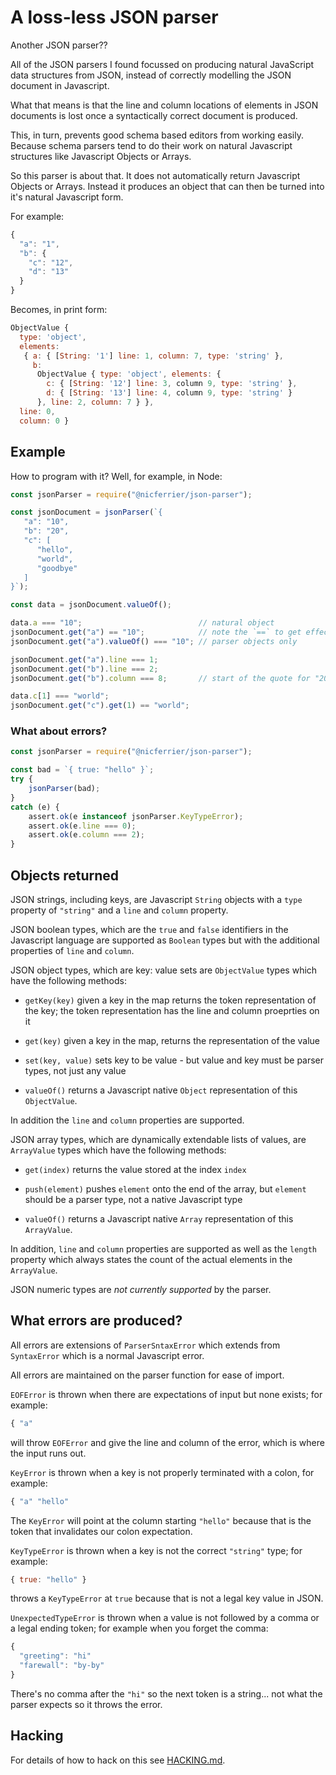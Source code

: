 # A loss-less JSON parser

Another JSON parser??

All of the JSON parsers I found focussed on producing natural
JavaScript data structures from JSON, instead of correctly modelling
the JSON document in Javascript.

What that means is that the line and column locations of elements in
JSON documents is lost once a syntactically correct document is
produced.

This, in turn, prevents good schema based editors from working
easily. Because schema parsers tend to do their work on natural
Javascript structures like Javascript Objects or Arrays.

So this parser is about that. It does not automatically return
Javascript Objects or Arrays. Instead it produces an object that can
then be turned into it's natural Javascript form.

For example:

```javascript
{
  "a": "1",
  "b": {
    "c": "12",
    "d": "13"
  } 
}
```

Becomes, in print form:

```javascript
ObjectValue {
  type: 'object',
  elements:
   { a: { [String: '1'] line: 1, column: 7, type: 'string' },
     b:
      ObjectValue { type: 'object', elements: {
        c: { [String: '12'] line: 3, column 9, type: 'string' },
        d: { [String: '13'] line: 4, column 9, type: 'string' }
      }, line: 2, column: 7 } },
  line: 0,
  column: 0 }
```

## Example

How to program with it? Well, for example, in Node:

```javascript
const jsonParser = require("@nicferrier/json-parser");

const jsonDocument = jsonParser(`{
   "a": "10",
   "b": "20",
   "c": [
      "hello",
      "world",
      "goodbye"
   ]
}`);

const data = jsonDocument.valueOf();

data.a === "10";                          // natural object
jsonDocument.get("a") == "10";            // note the `==` to get effective equal
jsonDocument.get("a").valueOf() === "10"; // parser objects only

jsonDocument.get("a").line === 1;
jsonDocument.get("b").line === 2;
jsonDocument.get("b").column === 8;       // start of the quote for "20"

data.c[1] === "world";
jsonDocument.get("c").get(1) == "world";
```

### What about errors?

```javascript
const jsonParser = require("@nicferrier/json-parser");

const bad = `{ true: "hello" }`;
try {
    jsonParser(bad);
}
catch (e) {
    assert.ok(e instanceof jsonParser.KeyTypeError);
    assert.ok(e.line === 0);
    assert.ok(e.column === 2);
}
```

## Objects returned

JSON strings, including keys, are Javascript `String` objects with a
`type` property of `"string"` and a `line` and `column` property.

JSON boolean types, which are the `true` and `false` identifiers in
the Javascript language are supported as `Boolean` types but with the
additional properties of `line` and `column`.

JSON object types, which are key: value sets are `ObjectValue` types
which have the following methods:

* `getKey(key)` given a key in the map returns the token
  representation of the key; the token representation has the line and
  column proeprties on it

* `get(key)` given a key in the map, returns the representation of the
  value
  
* `set(key, value)` sets key to be value - but value and key must be
  parser types, not just any value

* `valueOf()` returns a Javascript native `Object` representation of
  this `ObjectValue`.
  
In addition the `line` and `column` properties are supported.


JSON array types, which are dynamically extendable lists of values,
are `ArrayValue` types which have the following methods:

* `get(index)` returns the value stored at the index `index`

* `push(element)` pushes `element` onto the end of the array, but
  `element` should be a parser type, not a native Javascript type
  
* `valueOf()` returns a Javascript native `Array` representation of
  this `ArrayValue`.

In addition, `line` and `column` properties are supported as well as
the `length` property which always states the count of the actual
elements in the `ArrayValue`.


JSON numeric types are *not currently supported* by the parser.


## What errors are produced?

All errors are extensions of `ParserSntaxError` which extends from
`SyntaxError` which is a normal Javascript error.

All errors are maintained on the parser function for ease of import.

`EOFError` is thrown when there are expectations of input but none
exists; for example:

```javascript
{ "a"
```

will throw `EOFError` and give the line and column of the error, which
is where the input runs out.

`KeyError` is thrown when a key is not properly terminated with a
colon, for example:

```javascript
{ "a" "hello"
```

The `KeyError` will point at the column starting `"hello"` because
that is the token that invalidates our colon expectation.

`KeyTypeError` is thrown when a key is not the correct `"string"`
type; for example:

```javascript
{ true: "hello" }
```

throws a `KeyTypeError` at `true` because that is not a legal key
value in JSON.

`UnexpectedTypeError` is thrown when a value is not followed by a
comma or a legal ending token; for example when you forget the comma:

```javascript
{
  "greeting": "hi"
  "farewall": "by-by"
}
```

There's no comma after the `"hi"` so the next token is a string... not
what the parser expects so it throws the error.


## Hacking

For details of how to hack on this see [HACKING.md](HACKING.md).
